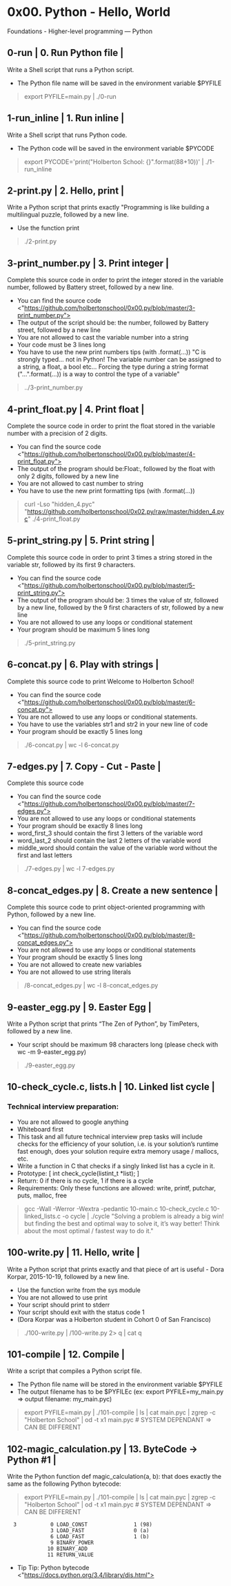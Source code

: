 # 0x00. Python - Hello, World
 Foundations - Higher-level programming ― Python

## 0-run   | 0. Run Python file |
  Write a Shell script that runs a Python script.
  * The Python file name will be saved in the environment variable $PYFILE
  > export PYFILE=main.py | ./0-run
     
## 1-run_inline  | 1. Run inline |
  Write a Shell script that runs Python code.
  * The Python code will be saved in the environment variable $PYCODE
  > export PYCODE='print("Holberton School: {}".format(88+10))' | ./1-run_inline
  
## 2-print.py   | 2. Hello, print |
  Write a Python script that prints exactly "Programming is like building a multilingual puzzle, followed by a new line.
  * Use the function print
  > ./2-print.py 
  
## 3-print_number.py  | 3. Print integer |
  Complete this source code in order to print the integer stored in the variable number, followed by Battery street, followed by a new line.
  * You can find the source code <"https://github.com/holbertonschool/0x00.py/blob/master/3-print_number.py">
  * The output of the script should be: the number, followed by Battery street, followed by a new line
  * You are not allowed to cast the variable number into a string
  * Your code must be 3 lines long
  * You have to use the new print numbers tips (with .format(...))
  "C is strongly typed… not in Python! The variable number can be assigned to a string, a float, a bool etc… Forcing the type during a string format ("...".format(...)) is a way to control the type of a variable"
  > ../3-print_number.py
  
## 4-print_float.py   | 4. Print float |
  Complete the source code in order to print the float stored in the variable number with a precision of 2 digits.
  * You can find the source code <"https://github.com/holbertonschool/0x00.py/blob/master/4-print_float.py">
  * The output of the program should be:Float:, followed by the float with only 2 digits, followed by a new line
  * You are not allowed to cast number to string
  * You have to use the new print formatting tips (with .format(...))
  > curl -Lso "hidden_4.pyc" "https://github.com/holbertonschool/0x02.py/raw/master/hidden_4.pyc"
  > ./4-print_float.py
 
## 5-print_string.py  | 5. Print string |
  Complete this source code in order to print 3 times a string stored in the variable str, followed by its first 9 characters.
  * You can find the source code <"https://github.com/holbertonschool/0x00.py/blob/master/5-print_string.py">
  * The output of the program should be: 3 times the value of str, followed by a new line, followed by the 9 first characters of str, followed by a new line
  * You are not allowed to use any loops or conditional statement
  * Your program should be maximum 5 lines long
  > ./5-print_string.py

## 6-concat.py  | 6. Play with strings |
  Complete this source code to print Welcome to Holberton School!
  * You can find the source code <"https://github.com/holbertonschool/0x00.py/blob/master/6-concat.py">
  * You are not allowed to use any loops or conditional statements.
  * You have to use the variables str1 and str2 in your new line of code
  * Your program should be exactly 5 lines long
  > ./6-concat.py | wc -l 6-concat.py


## 7-edges.py   | 7. Copy - Cut - Paste |
  Complete this source code
  * You can find the source code <"https://github.com/holbertonschool/0x00.py/blob/master/7-edges.py">
  * You are not allowed to use any loops or conditional statements
  * Your program should be exactly 8 lines long
  * word_first_3 should contain the first 3 letters of the variable word
  * word_last_2 should contain the last 2 letters of the variable word
  * middle_word should contain the value of the variable word without the first and last letters
  > ./7-edges.py | wc -l 7-edges.py

## 8-concat_edges.py   | 8. Create a new sentence |
  Complete this source code to print object-oriented programming with Python, followed by a new line.
  * You can find the source code <"https://github.com/holbertonschool/0x00.py/blob/master/8-concat_edges.py">
  * You are not allowed to use any loops or conditional statements
  * Your program should be exactly 5 lines long
  * You are not allowed to create new variables
  * You are not allowed to use string literals
  > /8-concat_edges.py | wc -l 8-concat_edges.py
## 9-easter_egg.py   | 9. Easter Egg |
  Write a Python script that prints “The Zen of Python”, by TimPeters, followed by a new line.
  * Your script should be maximum 98 characters long (please check with wc -m 9-easter_egg.py)
  > ./9-easter_egg.py
  
  
## 10-check_cycle.c, lists.h  | 10. Linked list cycle |
### Technical interview preparation:
  * You are not allowed to google anything
  * Whiteboard first
  * This task and all future technical interview prep tasks will include checks for the efficiency of your solution, i.e. is your solution’s runtime fast enough, does your solution require extra memory usage / mallocs, etc.
  * Write a function in C that checks if a singly linked list has a cycle in it.
  * Prototype: [ int check_cycle(listint_t *list); ]
  * Return: 0 if there is no cycle, 1 if there is a cycle
  * Requirements: Only these functions are allowed: write, printf, putchar, puts, malloc, free
  > gcc -Wall -Werror -Wextra -pedantic 10-main.c 10-check_cycle.c 10-linked_lists.c -o cycle | ./cycle 
  "Solving a problem is already a big win! but finding the best and optimal way to solve it, it’s way better! Think about the most optimal / fastest way to do it."

## 100-write.py   | 11. Hello, write |
  Write a Python script that prints exactly and that piece of art is useful - Dora Korpar, 2015-10-19, followed by a new line.
  * Use the function write from the sys module
  * You are not allowed to use print
  * Your script should print to stderr
  * Your script should exit with the status code 1
  * (Dora Korpar was a Holberton student in Cohort 0 of San Francisco)
  > ./100-write.py | /100-write.py 2> q | cat q
  
## 101-compile   | 12. Compile |
  Write a script that compiles a Python script file.
  * The Python file name will be stored in the environment variable $PYFILE
  * The output filename has to be $PYFILEc (ex: export PYFILE=my_main.py => output filename: my_main.pyc)
  > export PYFILE=main.py | ./101-compile | ls | cat main.pyc | zgrep -c "Holberton School" | od -t x1 main.pyc # SYSTEM DEPENDANT => CAN BE DIFFERENT      


## 102-magic_calculation.py  | 13. ByteCode -> Python #1 |
  Write the Python function def magic_calculation(a, b): that does exactly the same as the following Python bytecode:
  > export PYFILE=main.py | ./101-compile | ls | cat main.pyc | zgrep -c "Holberton School" | od -t x1 main.pyc # SYSTEM DEPENDANT => CAN BE DIFFERENT      
```
  3           0 LOAD_CONST               1 (98)
              3 LOAD_FAST                0 (a)
              6 LOAD_FAST                1 (b)
              9 BINARY_POWER
             10 BINARY_ADD
             11 RETURN_VALUE
```
  * Tip Tip: Python bytecode  <"https://docs.python.org/3.4/library/dis.html">             
